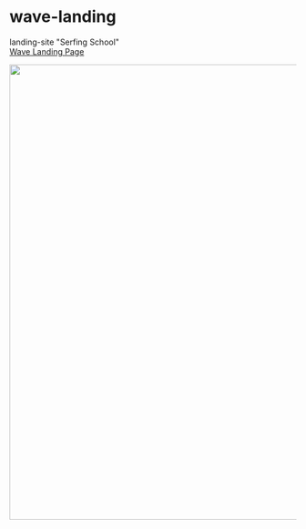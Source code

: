 # wave-landing

landing-site "Serfing School" </br>
[Wave Landing Page](https://koteikanata.github.io/wave-landing/)

<img src="./src/images/demo(1)-min.png" width="800" />
